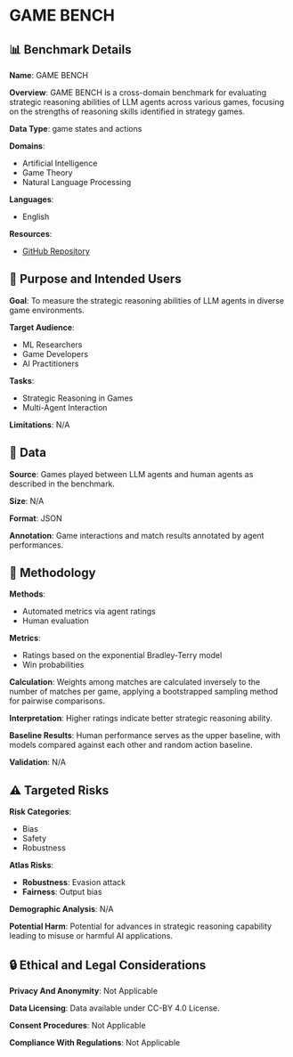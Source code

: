 # GAME BENCH

## 📊 Benchmark Details

**Name**: GAME BENCH

**Overview**: GAME BENCH is a cross-domain benchmark for evaluating strategic reasoning abilities of LLM agents across various games, focusing on the strengths of reasoning skills identified in strategy games.

**Data Type**: game states and actions

**Domains**:
- Artificial Intelligence
- Game Theory
- Natural Language Processing

**Languages**:
- English

**Resources**:
- [GitHub Repository](https://github.com/Joshuaclymer/GameBench)

## 🎯 Purpose and Intended Users

**Goal**: To measure the strategic reasoning abilities of LLM agents in diverse game environments.

**Target Audience**:
- ML Researchers
- Game Developers
- AI Practitioners

**Tasks**:
- Strategic Reasoning in Games
- Multi-Agent Interaction

**Limitations**: N/A

## 💾 Data

**Source**: Games played between LLM agents and human agents as described in the benchmark.

**Size**: N/A

**Format**: JSON

**Annotation**: Game interactions and match results annotated by agent performances.

## 🔬 Methodology

**Methods**:
- Automated metrics via agent ratings
- Human evaluation

**Metrics**:
- Ratings based on the exponential Bradley-Terry model
- Win probabilities

**Calculation**: Weights among matches are calculated inversely to the number of matches per game, applying a bootstrapped sampling method for pairwise comparisons.

**Interpretation**: Higher ratings indicate better strategic reasoning ability.

**Baseline Results**: Human performance serves as the upper baseline, with models compared against each other and random action baseline.

**Validation**: N/A

## ⚠️ Targeted Risks

**Risk Categories**:
- Bias
- Safety
- Robustness

**Atlas Risks**:
- **Robustness**: Evasion attack
- **Fairness**: Output bias

**Demographic Analysis**: N/A

**Potential Harm**: Potential for advances in strategic reasoning capability leading to misuse or harmful AI applications.

## 🔒 Ethical and Legal Considerations

**Privacy And Anonymity**: Not Applicable

**Data Licensing**: Data available under CC-BY 4.0 License.

**Consent Procedures**: Not Applicable

**Compliance With Regulations**: Not Applicable
